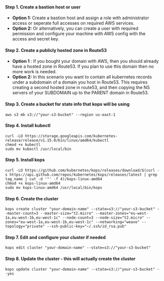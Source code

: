 
#### Step 1. Create a bastion host or user
* **Option 1:** Create a bastion host and assign a role with administrator access or seperate full accesses on required AWS services.
* **Option 2:** Or alternatively, you can create a user with required permission and configure your machine with AWS config with the access and secret key.

#### Step 2. Create a publicly hosted zone in Route53
* **Option 1** : If you bought your domain with AWS, then you should already have a hosted zone in Route53. If you plan to use this domain then no more work is needed.
* **Option 2:** In this scenario you want to contain all kubernetes records under a subdomain of a domain you host in Route53. This requires creating a second hosted zone in route53, and then copying the NS servers of your SUBDOMAIN up to the PARENT domain in Route53.

#### Step 3. Create a bucket for state info that kops will be using
```
aws s3 mb s3://"your-s3-bucket" --region us-east-1
```

#### Step 4. Install kubectl
```
curl -LO https://storage.googleapis.com/kubernetes-release/release/v1.15.0/bin/linux/amd64/kubectl
chmod +x kubectl
sudo mv kubectl /usr/local/bin
```

#### Step 5. Install kops
```
curl -LO https://github.com/kubernetes/kops/releases/download/$(curl -s https://api.github.com/repos/kubernetes/kops/releases/latest | grep tag_name | cut -d '"' -f 4)/kops-linux-amd64
chmod +x kops-linux-amd64
sudo mv kops-linux-amd64 /usr/local/bin/kops
```

#### Step 6. Create the cluster
```
kops create cluster "your-domain-name" --state=s3://"your-s3-bucket" --master-count=3 --master-size="t2.micro" --master-zones="eu-west-1a,eu-west-1b,eu-west-1c" --node-count=3 --node-size="t2.micro" --zones="eu-west-1a,eu-west-1b,eu-west-1c" --networking="weave" --topology="private" --ssh-public-key="~/.ssh/id_rsa.pub"
```

#### Step 7. Edit and configure your cluster if needed
```
kops edit cluster "your-domain-name" --state=s3://"your-s3-bucket"
```

#### Step 8. Update the cluster - this will actually create the cluster
```
kops update cluster "your-domain-name" --state=s3://"your-s3-bucket" --yes
